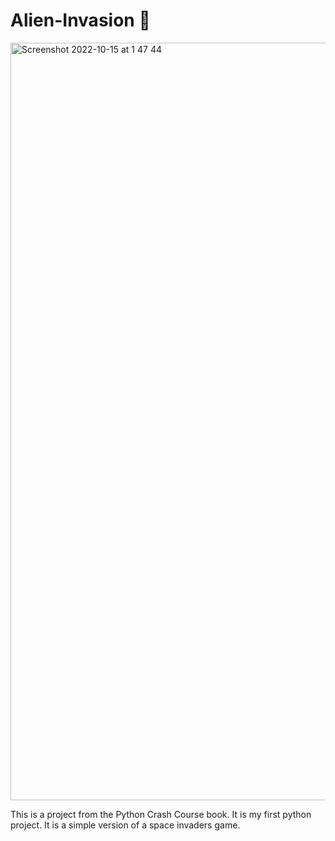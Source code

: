# Alien-Invasion 👾







<img width="1212" alt="Screenshot 2022-10-15 at 1 47 44" src="https://user-images.githubusercontent.com/86073849/195954580-903528da-2c0a-4e0c-b04d-394d90c179c1.png">

This is a project from the Python Crash Course book. It is my first python project. It is a simple version of a space invaders game.
